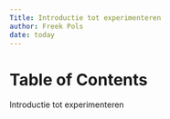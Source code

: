 ```yaml
---
Title: Introductie tot experimenteren
author: Freek Pols
date: today
---
```


# Table of Contents
Introductie tot experimenteren
```{tableofcontents}
```

